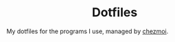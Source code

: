 <h1 align="center">Dotfiles</h1>

My dotfiles for the programs I use, managed by [chezmoi](https://www.chezmoi.io/).

